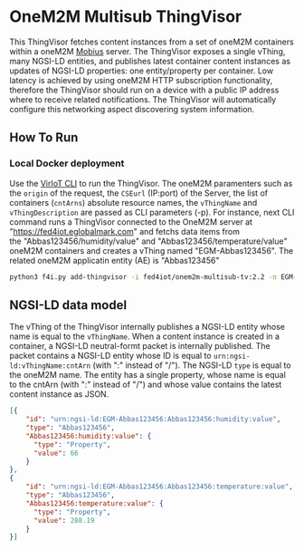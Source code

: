 # OneM2M Multisub ThingVisor
This ThingVisor fetches content instances from a set of oneM2M containers within a oneM2M [Mobius](https://github.com/IoTKETI/Mobius) server. The ThingVisor exposes a single vThing, many NGSI-LD entities, and publishes latest container content instances as updates of NGSI-LD properties: one entity/property per container. Low latency is achieved by using oneM2M HTTP subscription functionality, therefore the ThingVisor should run on a device with a public IP address where to receive related notifications. The ThingVisor will automatically configure this networking aspect discovering system information.

## How To Run

### Local Docker deployment

Use the [VirIoT CLI](../../../Doc/CLI%20Usage%20Example.md) to run the ThingVisor. The oneM2M paramenters such as the `origin` of the request, the `CSEurl` (IP:port) of the Server, the list of containers (`cntArns`) absolute resource names, the `vThingName` and `vThingDescription` are passed as CLI parameters (-p). 
For instance, next CLI command runs a ThingVisor connected to the OneM2M server at "https://fed4iot.eglobalmark.com" and fetchs data items from  
the "Abbas123456/humidity/value" and "Abbas123456/temperature/value" oneM2M containers and creates a vThing named "EGM-Abbas123456". The related oneM2M applicatin entity (AE) is "Abbas123456"

```bash
python3 f4i.py add-thingvisor -i fed4iot/onem2m-multisub-tv:2.2 -n EGM-Abbass-multiple -d "OneM2M data from EGM Abbass sensor (temperature and humidity)" -p '{"CSEurl":"https://fed4iot.eglobalmark.com","origin":"Superman","cntArns":["Abbas123456/humidity/value","Abbas123456/temperature/value"],"vThingName":"EGM-Abbas123456","vThingDescription":"OneM2M data from multiple EGM Abbass sensors"}'
```

## NGSI-LD data model
The vThing of the ThingVisor internally publishes a NGSI-LD entity whose name is equal to the `vThingName`. When a content instance is created in a container, a NGSI-LD neutral-formt packet is internally published. The packet contains a NGSI-LD entity whose ID is equal to `urn:ngsi-ld:vThingName:cntArn` (with ":" instead of "/"). The NGSI-LD `type` is equal to the oneM2M name. The entity has a single property, whose name is equal to the  cntArn (with ":" instead of "/") and whose value contains the latest content instance as JSON.


```json
[{
    "id": "urn:ngsi-ld:EGM-Abbas123456:Abbas123456:humidity:value",
    "type": "Abbas123456",
    "Abbas123456:humidity:value": {
      "type": "Property", 
      "value": 66
    }
},
{
    "id": "urn:ngsi-ld:EGM-Abbas123456:Abbas123456:temperature:value",
    "type": "Abbas123456",
    "Abbas123456:temperature:value": {
      "type": "Property", 
      "value": 288.19
    }
}]
```